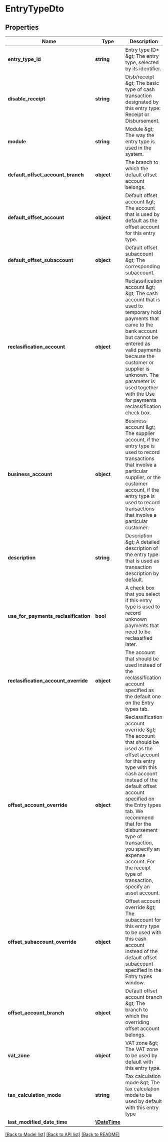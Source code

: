 # EntryTypeDto

## Properties
Name | Type | Description | Notes
------------ | ------------- | ------------- | -------------
**entry_type_id** | **string** | Entry type ID* &amp;gt; The entry type, selected by its identifier. | [optional] 
**disable_receipt** | **string** | Disb/receipt &amp;gt; The basic type of cash transaction designated by this entry type: Receipt or Disbursement. | [optional] 
**module** | **string** | Module &amp;gt; The way the entry type is used in the system. | [optional] 
**default_offset_account_branch** | **object** | The branch to which the default offset account belongs. | [optional] 
**default_offset_account** | **object** | Default offset account &amp;gt; The account that is used by default as the offset account for this entry type. | [optional] 
**default_offset_subaccount** | **object** | Default offset subaccount &amp;gt; The corresponding subaccount. | [optional] 
**reclasification_account** | **object** | Reclassification account &amp;gt;  &amp;gt; The cash account that is used to temporary hold payments that came to the bank account but cannot be entered as valid payments because the customer or supplier is unknown.  The parameter is used together with the Use for payments reclassification check box. | [optional] 
**business_account** | **object** | Business account &amp;gt; The supplier account, if the entry type is used to record transactions that involve a particular supplier, or the customer account,  if the entry type is used to record transactions that involve a particular customer. | [optional] 
**description** | **string** | Description &amp;gt; A detailed description of the entry type that is used as transaction description by default. | [optional] 
**use_for_payments_reclasification** | **bool** | A check box that you select if this entry type is used to record unknown payments that need to be reclassified later. | [optional] 
**reclasification_account_override** | **object** | The account that should be used instead of the reclassification account specified as the default one on the Entry types tab. | [optional] 
**offset_account_override** | **object** | Reclassification account override &amp;gt; The account that should be used as the offset account for this entry type with this cash account instead of the default offset account specified on the Entry types tab.   We recommend that for the disbursement type of transaction, you specify an expense account. For the receipt type of transaction, specify an asset account. | [optional] 
**offset_subaccount_override** | **object** | Offset account override &amp;gt; The subaccount for this entry type to be used with this cash account instead of the default offset subaccount specified in the Entry types window. | [optional] 
**offset_account_branch** | **object** | Default offset account branch &amp;gt; The branch to which the overriding offset account belongs. | [optional] 
**vat_zone** | **object** | VAT zone &amp;gt; The VAT zone to be used by default with this entry type. | [optional] 
**tax_calculation_mode** | **string** | Tax calculation mode &amp;gt; The tax calculation mode to be used by default with this entry type | [optional] 
**last_modified_date_time** | [**\DateTime**](\DateTime.md) |  | [optional] 

[[Back to Model list]](../README.md#documentation-for-models) [[Back to API list]](../README.md#documentation-for-api-endpoints) [[Back to README]](../README.md)



